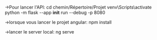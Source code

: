 →Pour lancer l'API:
cd chemin/Répertoire/Projet
venv\Scripts\activate
python -m flask --app __init__ run --debug -p 8080




→lorsque vous lancer le projet angular: 
npm install

→lancer le server local:
ng serve

